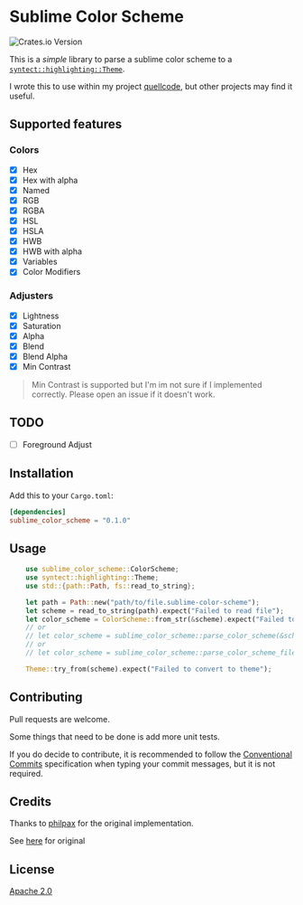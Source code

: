 # Sublime Color Scheme

![Crates.io Version](https://img.shields.io/crates/v/sublime-color-scheme?style=plastic)

This is a _simple_ library to parse a sublime color scheme to a [`syntect::highlighting::Theme`](https://docs.rs/syntect/latest/syntect/highlighting/struct.Theme.html).

I wrote this to use within my project [quellcode](https://github.com/Lepidopteran/quellcode), but other projects may find it useful.

## Supported features

### Colors

- [x] Hex
- [x] Hex with alpha
- [x] Named
- [x] RGB
- [x] RGBA
- [x] HSL
- [x] HSLA
- [x] HWB
- [x] HWB with alpha
- [x] Variables
- [X] Color Modifiers

### Adjusters

- [x] Lightness
- [x] Saturation
- [x] Alpha
- [x] Blend
- [x] Blend Alpha
- [x] Min Contrast

> Min Contrast is supported but I'm im not sure if I implemented correctly. Please open an issue if it doesn't work.

## TODO

- [ ] Foreground Adjust

## Installation

Add this to your `Cargo.toml`:

```toml
[dependencies]
sublime_color_scheme = "0.1.0"
```

## Usage

```rust
    use sublime_color_scheme::ColorScheme;
    use syntect::highlighting::Theme;
    use std::{path::Path, fs::read_to_string};

    let path = Path::new("path/to/file.sublime-color-scheme");
    let scheme = read_to_string(path).expect("Failed to read file");
    let color_scheme = ColorScheme::from_str(&scheme).expect("Failed to parse theme");
    // or
    // let color_scheme = sublime_color_scheme::parse_color_scheme(&scheme).expect("Failed to parse theme");
    // or
    // let color_scheme = sublime_color_scheme::parse_color_scheme_file(path).expect("Failed to parse theme");

    Theme::try_from(scheme).expect("Failed to convert to theme");
```

## Contributing

Pull requests are welcome. 

Some things that need to be done is add more unit tests.

If you do decide to contribute, it is recommended to follow the [Conventional Commits](https://www.conventionalcommits.org/en/v1.0.0/) specification when typing your commit messages, but it is not required.

## Credits

Thanks to [philpax](https://github.com/philpax) for the original implementation. 

See [here](https://github.com/trishume/syntect/issues/244#issuecomment-2480905939) for original

## License
[Apache 2.0](https://www.apache.org/licenses/LICENSE-2.0)
